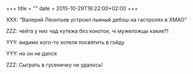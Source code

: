 +++
title = ""
date = 2015-10-29T16:22:00+02:00
+++

XXX: “Валерий Леонтьев устроил пьяный дебош на гастролях в ХМАО”


ZZZ: чейта у них чад кутежа без кокоток, чi мужеложцы какие?!


YYY: видимо кого-то хотели посвятить в гойду


YYY: но он не дался


ZZZ: Сыграть в гусеничку не удалось!


